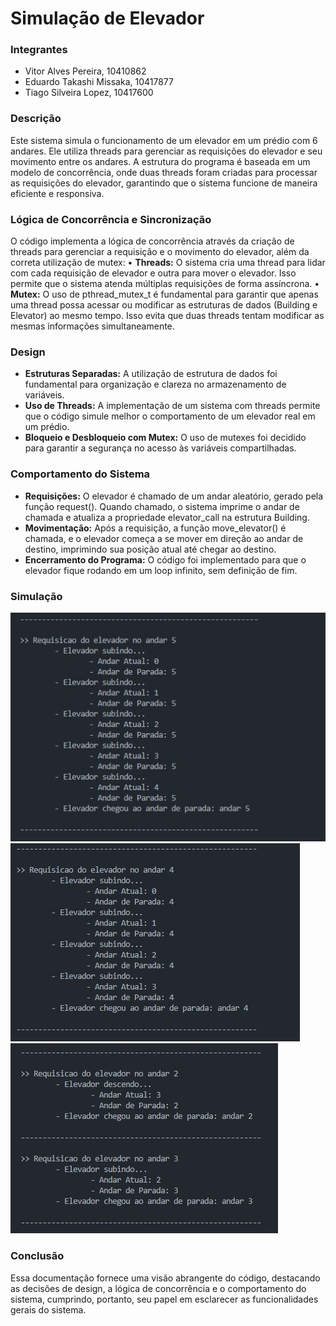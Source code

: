 # Simulação de Elevador

### Integrantes
- Vitor Alves Pereira, 10410862
- Eduardo Takashi Missaka, 10417877
- Tiago Silveira Lopez, 10417600

### Descrição
Este sistema simula o funcionamento de um elevador em um prédio com 6 andares. Ele utiliza threads para gerenciar as requisições do elevador e seu movimento entre os andares. A estrutura do programa é baseada em um modelo de concorrência, onde duas threads foram criadas para processar as requisições do elevador, garantindo que o sistema funcione de maneira eficiente e responsiva.

### Lógica de Concorrência e Sincronização
O código implementa a lógica de concorrência através da criação de threads para gerenciar a requisição e o movimento do elevador, além da correta utilização de mutex:
•	**Threads:** O sistema cria uma thread para lidar com cada requisição de elevador e outra para mover o elevador. Isso permite que o sistema atenda múltiplas requisições de forma assíncrona.
•	**Mutex:** O uso de pthread_mutex_t é fundamental para garantir que apenas uma thread possa acessar ou modificar as estruturas de dados (Building e Elevator) ao mesmo tempo. Isso evita que duas threads tentam modificar as mesmas informações simultaneamente.

### Design
- **Estruturas Separadas:** A utilização de estrutura de dados foi fundamental para organização e clareza no armazenamento de variáveis.
- **Uso de Threads:** A implementação de um sistema com threads permite que o código simule melhor o comportamento de um elevador real em um prédio.
- **Bloqueio e Desbloqueio com Mutex:** O uso de mutexes foi decidido para garantir a segurança no acesso às variáveis compartilhadas.

### Comportamento do Sistema
- **Requisições:** O elevador é chamado de um andar aleatório, gerado pela função request(). Quando chamado, o sistema imprime o andar de chamada e atualiza a propriedade elevator_call na estrutura Building.
- **Movimentação:** Após a requisição, a função move_elevator() é chamada, e o elevador começa a se mover em direção ao andar de destino, imprimindo sua posição atual até chegar ao destino.
- **Encerramento do Programa:** O código foi implementado para que o elevador fique rodando em um loop infinito, sem definição de fim.

### Simulação
<img src="docs/exemplo-1.jpg" alt="Exemplo 1 de Simulação">
<img src="docs/exemplo-2.jpg" alt="Exemplo 2 de Simulação">
<img src="docs/exemplo-3.jpg" alt="Exemplo 3 de Simulação">

### Conclusão
Essa documentação fornece uma visão abrangente do código, destacando as decisões de design, a lógica de concorrência e o comportamento do sistema, cumprindo, portanto, seu papel em esclarecer as funcionalidades gerais do sistema.
